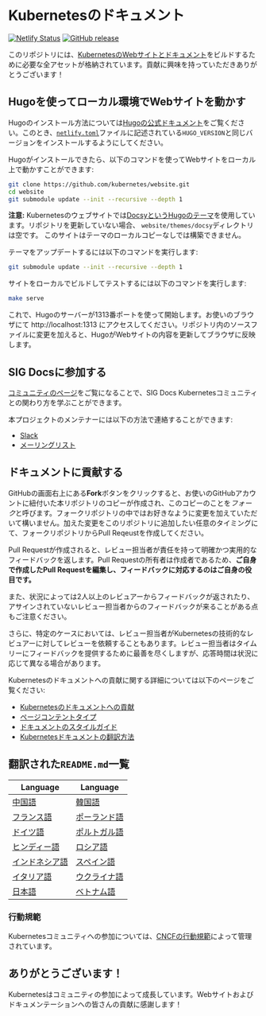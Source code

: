 # Kubernetesのドキュメント

[![Netlify Status](https://api.netlify.com/api/v1/badges/be93b718-a6df-402a-b4a4-855ba186c97d/deploy-status)](https://app.netlify.com/sites/kubernetes-io-master-staging/deploys) [![GitHub release](https://img.shields.io/github/release/kubernetes/website.svg)](https://github.com/kubernetes/website/releases/latest)

このリポジトリには、[KubernetesのWebサイトとドキュメント](https://kubernetes.io/)をビルドするために必要な全アセットが格納されています。貢献に興味を持っていただきありがとうございます！

## Hugoを使ってローカル環境でWebサイトを動かす

Hugoのインストール方法については[Hugoの公式ドキュメント](https://gohugo.io/getting-started/installing/)をご覧ください。このとき、[`netlify.toml`](netlify.toml#L10)ファイルに記述されている`HUGO_VERSION`と同じバージョンをインストールするようにしてください。

Hugoがインストールできたら、以下のコマンドを使ってWebサイトをローカル上で動かすことができます:

```bash
git clone https://github.com/kubernetes/website.git
cd website
git submodule update --init --recursive --depth 1
```

**注意:** Kubernetesのウェブサイトでは[DocsyというHugoのテーマ](https://github.com/google/docsy#readme)を使用しています。リポジトリを更新していない場合、 `website/themes/docsy`ディレクトリは空です。 このサイトはテーマのローカルコピーなしでは構築できません。

テーマをアップデートするには以下のコマンドを実行します:

```bash
git submodule update --init --recursive --depth 1
```

サイトをローカルでビルドしてテストするには以下のコマンドを実行します:

```bash
make serve
```

これで、Hugoのサーバーが1313番ポートを使って開始します。お使いのブラウザにて http://localhost:1313 にアクセスしてください。リポジトリ内のソースファイルに変更を加えると、HugoがWebサイトの内容を更新してブラウザに反映します。

## SIG Docsに参加する

[コミュニティのページ](https://github.com/kubernetes/community/tree/master/sig-docs#meetings)をご覧になることで、SIG Docs Kubernetesコミュニティとの関わり方を学ぶことができます。

本プロジェクトのメンテナーには以下の方法で連絡することができます:

- [Slack](https://kubernetes.slack.com/messages/kubernetes-docs-ja)
- [メーリングリスト](https://groups.google.com/forum/#!forum/kubernetes-sig-docs)

## ドキュメントに貢献する

GitHubの画面右上にある**Fork**ボタンをクリックすると、お使いのGitHubアカウントに紐付いた本リポジトリのコピーが作成され、このコピーのことを*フォーク*と呼びます。フォークリポジトリの中ではお好きなように変更を加えていただいて構いません。加えた変更をこのリポジトリに追加したい任意のタイミングにて、フォークリポジトリからPull Reqeustを作成してください。

Pull Requestが作成されると、レビュー担当者が責任を持って明確かつ実用的なフィードバックを返します。Pull Requestの所有者は作成者であるため、**ご自身で作成したPull Requestを編集し、フィードバックに対応するのはご自身の役目です。**

また、状況によっては2人以上のレビュアーからフィードバックが返されたり、アサインされていないレビュー担当者からのフィードバックが来ることがある点もご注意ください。

さらに、特定のケースにおいては、レビュー担当者がKubernetesの技術的なレビュアーに対してレビューを依頼することもあります。レビュー担当者はタイムリーにフィードバックを提供するために最善を尽くしますが、応答時間は状況に応じて異なる場合があります。

Kubernetesのドキュメントへの貢献に関する詳細については以下のページをご覧ください:

* [Kubernetesのドキュメントへの貢献](https://kubernetes.io/ja/docs/contribute/)
* [ページコンテントタイプ](https://kubernetes.io/docs/contribute/style/page-content-types/)
* [ドキュメントのスタイルガイド](https://kubernetes.io/docs/contribute/style/style-guide/)
* [Kubernetesドキュメントの翻訳方法](https://kubernetes.io/docs/contribute/localization/)

## 翻訳された`README.md`一覧

| Language  | Language |
|---|---|
|[中国語](README-zh.md)|[韓国語](README-ko.md)|
|[フランス語](README-fr.md)|[ポーランド語](README-pl.md)|
|[ドイツ語](README-de.md)|[ポルトガル語](README-pt.md)|
|[ヒンディー語](README-hi.md)|[ロシア語](README-ru.md)|
|[インドネシア語](README-id.md)|[スペイン語](README-es.md)|
|[イタリア語](README-it.md)|[ウクライナ語](README-uk.md)|
|[日本語](README-ja.md)|[ベトナム語](README-vi.md)|

### 行動規範

Kubernetesコミュニティへの参加については、[CNCFの行動規範](https://github.com/cncf/foundation/blob/master/code-of-conduct.md)によって管理されています。

## ありがとうございます！

Kubernetesはコミュニティの参加によって成長しています。Webサイトおよびドキュメンテーションへの皆さんの貢献に感謝します！
